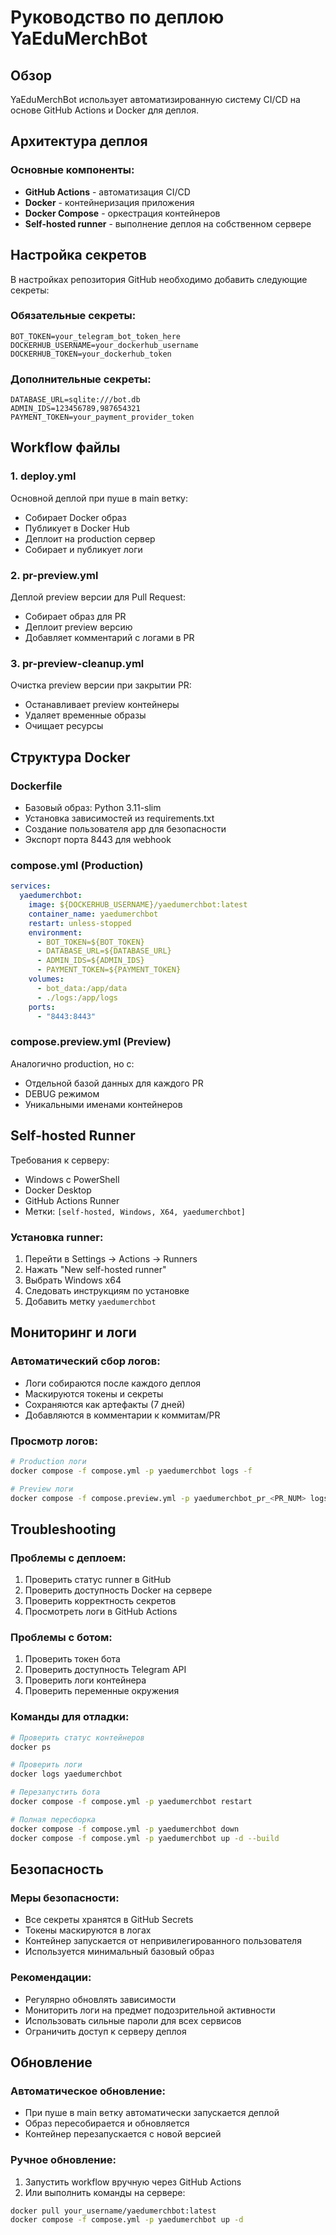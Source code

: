 # Руководство по деплою YaEduMerchBot

## Обзор

YaEduMerchBot использует автоматизированную систему CI/CD на основе GitHub Actions и Docker для деплоя.

## Архитектура деплоя

### Основные компоненты:
- **GitHub Actions** - автоматизация CI/CD
- **Docker** - контейнеризация приложения
- **Docker Compose** - оркестрация контейнеров
- **Self-hosted runner** - выполнение деплоя на собственном сервере

## Настройка секретов

В настройках репозитория GitHub необходимо добавить следующие секреты:

### Обязательные секреты:
```
BOT_TOKEN=your_telegram_bot_token_here
DOCKERHUB_USERNAME=your_dockerhub_username
DOCKERHUB_TOKEN=your_dockerhub_token
```

### Дополнительные секреты:
```
DATABASE_URL=sqlite:///bot.db
ADMIN_IDS=123456789,987654321
PAYMENT_TOKEN=your_payment_provider_token
```

## Workflow файлы

### 1. deploy.yml
Основной деплой при пуше в main ветку:
- Собирает Docker образ
- Публикует в Docker Hub
- Деплоит на production сервер
- Собирает и публикует логи

### 2. pr-preview.yml
Деплой preview версии для Pull Request:
- Собирает образ для PR
- Деплоит preview версию
- Добавляет комментарий с логами в PR

### 3. pr-preview-cleanup.yml
Очистка preview версии при закрытии PR:
- Останавливает preview контейнеры
- Удаляет временные образы
- Очищает ресурсы

## Структура Docker

### Dockerfile
- Базовый образ: Python 3.11-slim
- Установка зависимостей из requirements.txt
- Создание пользователя app для безопасности
- Экспорт порта 8443 для webhook

### compose.yml (Production)
```yaml
services:
  yaedumerchbot:
    image: ${DOCKERHUB_USERNAME}/yaedumerchbot:latest
    container_name: yaedumerchbot
    restart: unless-stopped
    environment:
      - BOT_TOKEN=${BOT_TOKEN}
      - DATABASE_URL=${DATABASE_URL}
      - ADMIN_IDS=${ADMIN_IDS}
      - PAYMENT_TOKEN=${PAYMENT_TOKEN}
    volumes:
      - bot_data:/app/data
      - ./logs:/app/logs
    ports:
      - "8443:8443"
```

### compose.preview.yml (Preview)
Аналогично production, но с:
- Отдельной базой данных для каждого PR
- DEBUG режимом
- Уникальными именами контейнеров

## Self-hosted Runner

Требования к серверу:
- Windows с PowerShell
- Docker Desktop
- GitHub Actions Runner
- Метки: `[self-hosted, Windows, X64, yaedumerchbot]`

### Установка runner:
1. Перейти в Settings → Actions → Runners
2. Нажать "New self-hosted runner"
3. Выбрать Windows x64
4. Следовать инструкциям по установке
5. Добавить метку `yaedumerchbot`

## Мониторинг и логи

### Автоматический сбор логов:
- Логи собираются после каждого деплоя
- Маскируются токены и секреты
- Сохраняются как артефакты (7 дней)
- Добавляются в комментарии к коммитам/PR

### Просмотр логов:
```bash
# Production логи
docker compose -f compose.yml -p yaedumerchbot logs -f

# Preview логи
docker compose -f compose.preview.yml -p yaedumerchbot_pr_<PR_NUM> logs -f
```

## Troubleshooting

### Проблемы с деплоем:
1. Проверить статус runner в GitHub
2. Проверить доступность Docker на сервере
3. Проверить корректность секретов
4. Просмотреть логи в GitHub Actions

### Проблемы с ботом:
1. Проверить токен бота
2. Проверить доступность Telegram API
3. Проверить логи контейнера
4. Проверить переменные окружения

### Команды для отладки:
```bash
# Проверить статус контейнеров
docker ps

# Проверить логи
docker logs yaedumerchbot

# Перезапустить бота
docker compose -f compose.yml -p yaedumerchbot restart

# Полная пересборка
docker compose -f compose.yml -p yaedumerchbot down
docker compose -f compose.yml -p yaedumerchbot up -d --build
```

## Безопасность

### Меры безопасности:
- Все секреты хранятся в GitHub Secrets
- Токены маскируются в логах
- Контейнер запускается от непривилегированного пользователя
- Используется минимальный базовый образ

### Рекомендации:
- Регулярно обновлять зависимости
- Мониторить логи на предмет подозрительной активности
- Использовать сильные пароли для всех сервисов
- Ограничить доступ к серверу деплоя

## Обновление

### Автоматическое обновление:
- При пуше в main ветку автоматически запускается деплой
- Образ пересобирается и обновляется
- Контейнер перезапускается с новой версией

### Ручное обновление:
1. Запустить workflow вручную через GitHub Actions
2. Или выполнить команды на сервере:
```bash
docker pull your_username/yaedumerchbot:latest
docker compose -f compose.yml -p yaedumerchbot up -d
```
